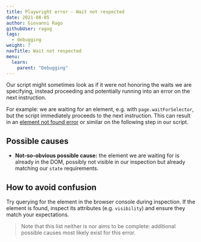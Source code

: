 ```yaml
---
title: Playwright error - Wait not respected
date: 2021-08-05
author: Giovanni Rago
githubUser: ragog
tags:
  - debugging
weight: 7
navTitle: Wait not respected
menu:
  learn:
    parent: "Debugging"
---
```


Our script might sometimes look as if it were not honoring the waits we are specifying, instead proceeding and potentially running into an error on the next instruction. 

For example: we are waiting for an element, e.g. with `page.waitForSelector`, but the script immediately proceeds to the next instruction. This can result in an [element not found error](#element-not-found) or similar on the following step in our script.

## Possible causes

- **Not-so-obvious possible cause:** the element we are waiting for is already in the DOM, possibly not visible in our inspection but already matching our `state` requirements. 

## How to avoid confusion

Try querying for the element in the browser console during inspection. If the element is found, inspect its attributes (e.g. `visibility`) and ensure they match your expectations.

> Note that this list neither is nor aims to be complete: additional possible causes most likely exist for this error.